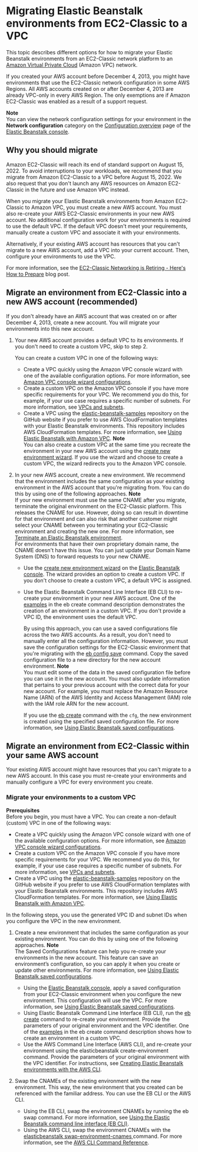 # Migrating Elastic Beanstalk environments from EC2\-Classic to a VPC<a name="vpc-ec2migration"></a>

This topic describes different options for how to migrate your Elastic Beanstalk environments from an EC2\-Classic network platform to an [Amazon Virtual Private Cloud](https://docs.aws.amazon.com/vpc/latest/userguide/) \(Amazon VPC\) network\. 

If you created your AWS account before December 4, 2013, you might have environments that use the EC2\-Classic network configuration in some AWS Regions\. All AWS accounts created on or after December 4, 2013 are already VPC\-only in every AWS Region\. The only exemptions are if Amazon EC2\-Classic was enabled as a result of a support request\.

**Note**  
You can view the network configuration settings for your environment in the **Network configuration** category on the [Configuration overview](environments-cfg-console.md#environments-cfg-console.overview) page of the [Elastic Beanstalk console](https://console.aws.amazon.com/elasticbeanstalk)\.

## Why you should migrate<a name="vpc-ec2migration.benefits"></a>

Amazon EC2\-Classic will reach its end of standard support on August 15, 2022\. To avoid interruptions to your workloads, we recommend that you migrate from Amazon EC2\-Classic to a VPC before August 15, 2022\. We also request that you don't launch any AWS resources on Amazon EC2\-Classic in the future and use Amazon VPC instead\. 

When you migrate your Elastic Beanstalk environments from Amazon EC2\-Classic to Amazon VPC, you must create a new AWS account\. You must also re\-create your AWS EC2\-Classic environments in your new AWS account\. No additional configuration work for your environments is required to use the default VPC\. If the default VPC doesn't meet your requirements, manually create a custom VPC and associate it with your environments\.



Alternatively, if your existing AWS account has resources that you can't migrate to a new AWS account, add a VPC into your current account\. Then, configure your environments to use the VPC\.

For more information, see the [EC2\-Classic Networking is Retiring \- Here's How to Prepare](http://aws.amazon.com/blogs/aws/ec2-classic-is-retiring-heres-how-to-prepare/) blog post\. 

## Migrate an environment from EC2\-Classic into a new AWS account \(recommended\)<a name="vpc-ec2migration.newaccount"></a>

If you don't already have an AWS account that was created on or after December 4, 2013, create a new account\. You will migrate your environments into this new account\. 

1. Your new AWS account provides a default VPC to its environments\. If you don't need to create a custom VPC, skip to step 2\.

   You can create a custom VPC in one of the following ways:
   + Create a VPC quickly using the Amazon VPC console wizard with one of the available configuration options\. For more information, see [Amazon VPC console wizard configurations](https://docs.aws.amazon.com/vpc/latest/userguide/VPC_wizard.html)\. 
   + Create a custom VPC on the Amazon VPC console if you have more specific requirements for your VPC\. We recommend you do this, for example, if your use case requires a specific number of subnets\. For more information, see [VPCs and subnets](https://docs.aws.amazon.com/vpc/latest/userguide/VPC_Subnets.html)\.
   + Create a VPC using the [elastic\-beanstalk\-samples](https://github.com/awsdocs/elastic-beanstalk-samples/) repository on the GitHub website if you prefer to use AWS CloudFormation templates with your Elastic Beanstalk environments\. This repository includes AWS CloudFormation templates\. For more information, see [Using Elastic Beanstalk with Amazon VPC](vpc.md)\.
**Note**  
You can also create a custom VPC at the same time you recreate the environment in your new AWS account using the [create new environment wizard](environments-create-wizard.md)\. If you use the wizard and choose to create a custom VPC, the wizard redirects you to the Amazon VPC console\.

1. In your new AWS account, create a new environment\. We recommend that the environment includes the same configuration as your existing environment in the AWS account that you're migrating from\. You can do this by using one of the following approaches\. 
**Note**  
If your new environment must use the same CNAME after you migrate, terminate the original environment on the EC2\-Classic platform\. This releases the CNAME for use\. However, doing so can result in downtime for that environment and can also risk that another customer might select your CNAME between you terminating your EC2\-Classic environment and creating the new one\. For more information, see [Terminate an Elastic Beanstalk environment](using-features.terminating.md)\.  
For environments that have their own proprietary domain name, the CNAME doesn't have this issue\. You can just update your Domain Name System \(DNS\) to forward requests to your new CNAME\.
   +  Use the [create new environment wizard](environments-create-wizard.md) on the [Elastic Beanstalk console](https://console.aws.amazon.com/elasticbeanstalk)\. The wizard provides an option to create a custom VPC\. If you don't choose to create a custom VPC, a default VPC is assigned\. 
   + Use the Elastic Beanstalk Command Line Interface \(EB CLI\) to re\-create your environment in your new AWS account\. One of the [examples](eb3-create.md#eb3-createexample1) in the eb create command description demonstrates the creation of an environment in a custom VPC\. If you don't provide a VPC ID, the environment uses the default VPC\.

     By using this approach, you can use a saved configurations file across the two AWS accounts\. As a result, you don't need to manually enter all the configuration information\. However, you must save the configuration settings for the EC2\-Classic environment that you're migrating with the [eb config save](eb3-config.md) command\. Copy the saved configuration file to a new directory for the new account environment\.
**Note**  
You must edit some of the data in the saved configuration file before you can use it in the new account\. You must also update information that pertains to your previous account with the correct data for your new account\. For example, you must replace the Amazon Resource Name \(ARN\) of the AWS Identity and Access Management \(IAM\) role with the IAM role ARN for the new account\. 

     If you use the [eb create](eb3-create.md) command with the `cfg`, the new environment is created using the specified saved configuration file\. For more information, see [Using Elastic Beanstalk saved configurations](environment-configuration-savedconfig.md)\. 

## Migrate an environment from EC2\-Classic within your same AWS account<a name="vpc-ec2migration.classicaccount"></a>

Your existing AWS account might have resources that you can't migrate to a new AWS account\. In this case you must re\-create your environments and manually configure a VPC for every environment you create\.

### Migrate your environments to a custom VPC<a name="vpc-ec2migration.classicaccount.expandable"></a>

**Prerequisites**  
Before you begin, you must have a VPC\. You can create a non\-default \(custom\) VPC in one of the following ways:
+ Create a VPC quickly using the Amazon VPC console wizard with one of the available configuration options\. For more information, see [Amazon VPC console wizard configurations](https://docs.aws.amazon.com/vpc/latest/userguide/VPC_wizard.html)\. 
+ Create a custom VPC on the Amazon VPC console if you have more specific requirements for your VPC\. We recommend you do this, for example, if your use case requires a specific number of subnets\. For more information, see [VPCs and subnets](https://docs.aws.amazon.com/vpc/latest/userguide/VPC_Subnets.html)\.
+ Create a VPC using the [elastic\-beanstalk\-samples](https://github.com/awsdocs/elastic-beanstalk-samples/) repository on the GitHub website if you prefer to use AWS CloudFormation templates with your Elastic Beanstalk environments\. This repository includes AWS CloudFormation templates\. For more information, see [Using Elastic Beanstalk with Amazon VPC](vpc.md)\.

In the following steps, you use the generated VPC ID and subnet IDs when you configure the VPC in the new environment\.

1. Create a new environment that includes the same configuration as your existing environment\. You can do this by using one of the following approaches\. 
**Note**  
The Saved Configurations feature can help you re\-create your environments in the new account\. This feature can save an environment’s configuration, so you can apply it when you create or update other environments\. For more information, see [Using Elastic Beanstalk saved configurations](environment-configuration-savedconfig.md)\. 
   + Using the [Elastic Beanstalk console](https://console.aws.amazon.com/elasticbeanstalk), apply a saved configuration from your EC2\-Classic environment when you configure the new environment\. This configuration will use the VPC\. For more information, see [Using Elastic Beanstalk saved configurations](environment-configuration-savedconfig.md)\.
   + Using Elastic Beanstalk Command Line Interface \(EB CLI\), run the [eb create](eb3-create.md) command to re\-create your environment\. Provide the parameters of your original environment and the VPC identifier\. One of the [examples](eb3-create.md#eb3-createexample1) in the eb create command description shows how to create an environment in a custom VPC\. 
   + Use the AWS Command Line Interface \(AWS CLI\), and re\-create your environment using the elasticbeanstalk create\-environment command\. Provide the parameters of your original environment with the VPC identifier\. For instructions, see [Creating Elastic Beanstalk environments with the AWS CLI](environments-create-awscli.md)\. 

1. Swap the CNAMEs of the existing environment with the new environment\. This way, the new environment that you created can be referenced with the familiar address\. You can use the EB CLI or the AWS CLI\. 
   + Using the EB CLI, swap the environment CNAMEs by running the eb swap command\. For more information, see [Using the Elastic Beanstalk command line interface \(EB CLI\)](eb-cli3.md)\. 
   + Using the AWS CLI, swap the environment CNAMEs with the [ elasticbeanstalk swap\-environment\-cnames ](https://docs.aws.amazon.com/cli/latest/reference/elasticbeanstalk/swap-environment-cnames.html) command\. For more information, see the [AWS CLI Command Reference](https://docs.aws.amazon.com/cli/latest/reference/)\. 
